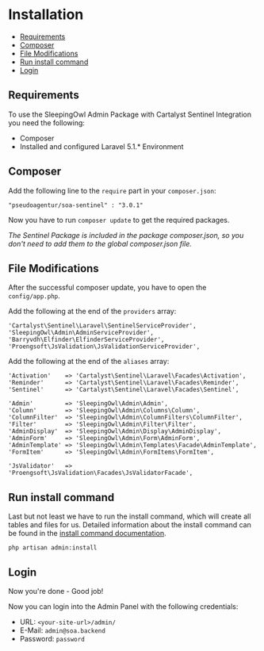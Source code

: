# Installation

- [Requirements](#requirements)
- [Composer](#composer)
- [File Modifications](#file-modifications)
- [Run install command](#install-command)
- [Login](#login)

<a name="requirements"></a>
## Requirements

To use the SleepingOwl Admin Package with Cartalyst Sentinel Integration you need the following:

- Composer
- Installed and configured Laravel 5.1.* Environment

<a name="composer"></a>
## Composer

Add the following line to the `require` part in your `composer.json`:

    "pseudoagentur/soa-sentinel" : "3.0.1"

Now you have to run `composer update` to get the required packages.

*The Sentinel Package is included in the package composer.json, so you don't need to add them to the global composer.json file.*

<a name="file-modifications"></a>
## File Modifications

After the successful composer update, you have to open the `config/app.php`.

Add the following at the end of the `providers` array:

    'Cartalyst\Sentinel\Laravel\SentinelServiceProvider',
    'SleepingOwl\Admin\AdminServiceProvider',
    'Barryvdh\Elfinder\ElfinderServiceProvider',
    'Proengsoft\JsValidation\JsValidationServiceProvider',


Add the following at the end of the `aliases` array:    
    
    'Activation'    => 'Cartalyst\Sentinel\Laravel\Facades\Activation',
    'Reminder'      => 'Cartalyst\Sentinel\Laravel\Facades\Reminder',
    'Sentinel'      => 'Cartalyst\Sentinel\Laravel\Facades\Sentinel',

    'Admin'         => 'SleepingOwl\Admin\Admin',
    'Column'        => 'SleepingOwl\Admin\Columns\Column',
    'ColumnFilter'  => 'SleepingOwl\Admin\ColumnFilters\ColumnFilter',
    'Filter'        => 'SleepingOwl\Admin\Filter\Filter',
    'AdminDisplay'  => 'SleepingOwl\Admin\Display\AdminDisplay',
    'AdminForm'     => 'SleepingOwl\Admin\Form\AdminForm',
    'AdminTemplate' => 'SleepingOwl\Admin\Templates\Facade\AdminTemplate',
    'FormItem'      => 'SleepingOwl\Admin\FormItems\FormItem',

    'JsValidator'   => 'Proengsoft\JsValidation\Facades\JsValidatorFacade',


<a name="install-command"></a>
## Run install command
    
Last but not least we have to run the install command, which will create all tables and files for us.
Detailed information about the install command can be found in the [install command documentation](/{{version}}/command/install).

    php artisan admin:install

<a name="login"></a>
## Login
Now you're done - Good job!

Now you can login into the Admin Panel with the following credentials:
- URL: `<your-site-url>/admin/`
- E-Mail: `admin@soa.backend`
- Password: `password`